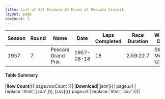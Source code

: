 ```yaml
---
title: List of All Formula 1® Races at Pescara Circuit
layout: page
rowCount: 1
---
```


| Season | Round | Name | Date | Laps Completed | Race Duration | Winning Driver | Winning Constructor |
|--|--|--|--|--|--|--|--|
| 1957 | 7 | Pescara Grand Prix | 1957-08-18 | 18 | 2:59:22.7 | Stirling Moss 🇬🇧 | Vanwall 🇬🇧 |

#### Table Summary

|**Row Count**|{{ page.rowCount }}|
|**Download**|[json]({{ page.url | replace:'.html','.json' }}), [csv]({{ page.url | replace:'.html','.csv' }})|
